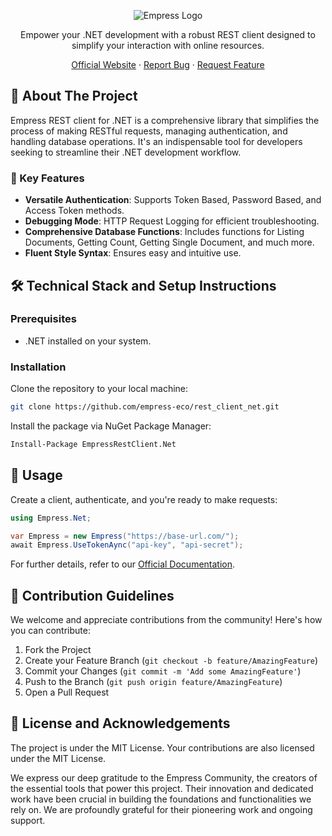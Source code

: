 <p align="center">
  <img src="https://empress.eco/images/logo.png" alt="Empress Logo">
</p>

<p align="center">
Empower your .NET development with a robust REST client designed to simplify your interaction with online resources.
</p>

<p align="center">
<a href="https://empress.eco/">Official Website</a> · <a href="https://github.com/empress-eco/rest_client_net/issues">Report Bug</a> · <a href="https://github.com/empress-eco/rest_client_net/issues">Request Feature</a>
</p>

## 🚀 About The Project

Empress REST client for .NET is a comprehensive library that simplifies the process of making RESTful requests, managing authentication, and handling database operations. It's an indispensable tool for developers seeking to streamline their .NET development workflow.

### 💎 Key Features

- **Versatile Authentication**: Supports Token Based, Password Based, and Access Token methods.
- **Debugging Mode**: HTTP Request Logging for efficient troubleshooting.
- **Comprehensive Database Functions**: Includes functions for Listing Documents, Getting Count, Getting Single Document, and much more.
- **Fluent Style Syntax**: Ensures easy and intuitive use.

## 🛠️ Technical Stack and Setup Instructions

### Prerequisites

- .NET installed on your system.

### Installation

Clone the repository to your local machine:

```sh
git clone https://github.com/empress-eco/rest_client_net.git
```

Install the package via NuGet Package Manager:

```sh
Install-Package EmpressRestClient.Net
```

## 📖 Usage

Create a client, authenticate, and you're ready to make requests:

```cs
using Empress.Net;

var Empress = new Empress("https://base-url.com/");
await Empress.UseTokenAync("api-key", "api-secret");
```

For further details, refer to our [Official Documentation](https://grow.empress.eco/).

## 🤝 Contribution Guidelines

We welcome and appreciate contributions from the community! Here's how you can contribute:

1. Fork the Project
2. Create your Feature Branch (`git checkout -b feature/AmazingFeature`)
3. Commit your Changes (`git commit -m 'Add some AmazingFeature'`)
4. Push to the Branch (`git push origin feature/AmazingFeature`)
5. Open a Pull Request

## 📜 License and Acknowledgements

The project is under the MIT License. Your contributions are also licensed under the MIT License. 

We express our deep gratitude to the Empress Community, the creators of the essential tools that power this project. Their innovation and dedicated work have been crucial in building the foundations and functionalities we rely on. We are profoundly grateful for their pioneering work and ongoing support.
